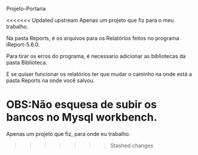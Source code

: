 Projeto-Portaria

<<<<<<< Updated upstream
Apenas um projeto que fiz para o meu trabalho.

Na pasta Reports, é os arquivos para os Relatórios feitos no programa iReport-5.6.0.

Para tirar os erros do programa, é necessario adicionar as bibliotecas da pasta Biblioteca.

E se quiser funcionar os relatórios ter que mudar o caminho  na onde está a pasta Reports na onde você salvou.

OBS:Não esquesa de subir os bancos no Mysql workbench.
=======
Apenas um projeto que fiz, para onde eu trabalho.
>>>>>>> Stashed changes
